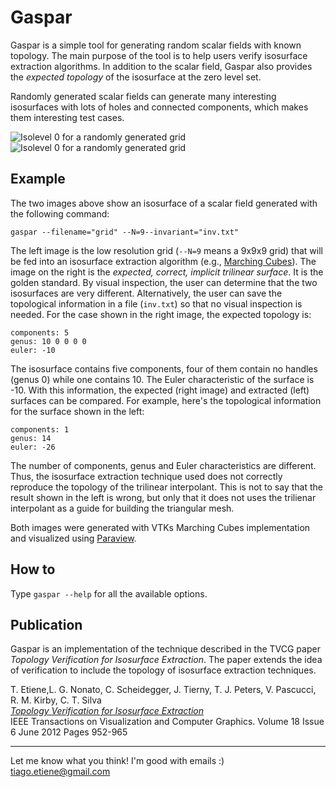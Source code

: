 Gaspar
======

Gaspar is a simple tool for generating random scalar fields with known topology. The main purpose of the tool is to help users verify isosurface extraction algorithms. In addition to the scalar field, Gaspar also provides the *expected topology* of the isosurface at the zero level set. 

Randomly generated scalar fields can generate many interesting isosurfaces with lots of holes and connected components, which makes them interesting test cases.

![Isolevel 0 for a randomly generated grid][ex-00-low]
![Isolevel 0 for a randomly generated grid][ex-00-high]

Example
-------
The two images above show an isosurface of a scalar field generated with the following command:
```
gaspar --filename="grid" --N=9--invariant="inv.txt"
``` 
The left image is the low resolution grid (`--N=9` means a 9x9x9 grid) that will be fed into an isosurface extraction algorithm (e.g., [Marching Cubes](http://en.wikipedia.org/wiki/Marching_cubes)). The image on the right is the _expected, correct, implicit trilinear surface_. It is the golden standard. By visual inspection, the user can determine that the two isosurfaces are very different. Alternatively, the user can save the topological information in a file (`inv.txt`) so that no visual inspection is needed. For the case shown in the right image, the expected topology is:
```
components: 5
genus: 10 0 0 0 0 
euler: -10
```
The isosurface contains five components, four of them contain no handles (genus 0) while one contains 10. The Euler characteristic of the surface is -10. With this information, the expected (right image) and extracted (left) surfaces can be compared. For example, here's the topological information for the surface shown in the left:
```
components: 1
genus: 14
euler: -26
```
The number of components, genus and Euler characteristics are different. Thus, the isosurface extraction technique used does not correctly reproduce the topology of the trilinear interpolant. This is not to say that the result shown in the left is wrong, but only that it does not uses the trilienar interpolant as a guide for building the triangular mesh.

Both images were generated with VTKs Marching Cubes implementation and visualized using [Paraview](http://paraview.org).

How to
------

Type `gaspar --help` for all the available options.

Publication
-----------

Gaspar is an implementation of the technique described in the TVCG paper _Topology Verification for Isosurface Extraction_. The paper extends the idea of verification to include the topology of isosurface extraction techniques.

T. Etiene,L. G. Nonato,	C. Scheidegger,	J. Tierny, T. J. Peters, V. Pascucci,	R. M. Kirby, C. T. Silva  
[_Topology Verification for Isosurface Extraction_](http://dx.doi.org/10.1109/TVCG.2011.109)  
IEEE Transactions on Visualization and Computer Graphics. Volume 18 Issue 6 June 2012 Pages 952-965 


[ex-00-low]: https://raw.github.com/tiagoetiene/gaspar/master/pic/ex-00-low.png "Isolevel 0 for a randomly generated grid"
[ex-00-high]: https://raw.github.com/tiagoetiene/gaspar/master/pic/ex-00-high.png "Isolevel 0 for a randomly generated grid"


---

Let me know what you think! I'm good with emails :) tiago.etiene@gmail.com
